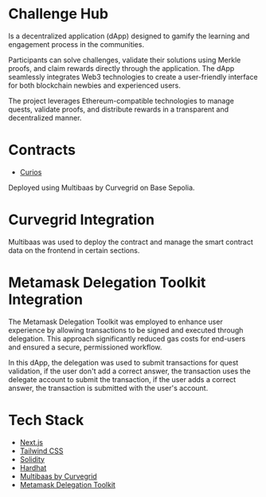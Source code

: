 # Challenge Hub 

Is a decentralized application (dApp) designed to gamify the learning and engagement process in the communities. 

Participants can solve challenges, validate their solutions using Merkle proofs, and claim rewards directly through the application. The dApp seamlessly integrates Web3 technologies to create a user-friendly interface for both blockchain newbies and experienced users.

The project leverages Ethereum-compatible technologies to manage quests, validate proofs, and distribute rewards in a transparent and decentralized manner. 

# Contracts

- [Curios](https://base-sepolia.blockscout.com/address/0xB6Da7d8996b4510f95fA6704AC7ACAB69CFd51a9?tab=txs)

Deployed using Multibaas by Curvegrid on Base Sepolia.

# Curvegrid Integration

Multibaas was used to deploy the contract and manage the smart contract data on the frontend in certain sections.

# Metamask Delegation Toolkit Integration

The Metamask Delegation Toolkit was employed to enhance user experience by allowing transactions to be signed and executed through delegation. This approach significantly reduced gas costs for end-users and ensured a secure, permissioned workflow.

In this dApp, the delegation was used to submit transactions for quest validation, if the user don't add a correct answer, the transaction uses the delegate account to submit the transaction, if the user adds a correct answer, the transaction is submitted with the user's account.


# Tech Stack

- [Next.js](https://nextjs.org/)
- [Tailwind CSS](https://tailwindcss.com/)
- [Solidity](https://soliditylang.org/)
- [Hardhat](https://hardhat.org/)
- [Multibaas by Curvegrid](https://docs.curvegrid.com/multibaas/)
- [Metamask Delegation Toolkit](https://docs.gator.metamask.io/get-started/quickstart)